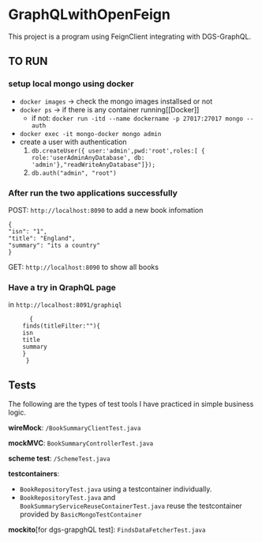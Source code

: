 # GraphQLwithOpenFeign
This project is a program using FeignClient integrating with DGS-GraphQL.



## TO RUN 

### setup local mongo using docker
- `docker images` -> check the mongo images installsed or not
- `docker ps` -> if there is any container running[[Docker]]
	-   if not: `docker run -itd --name dockername -p 27017:27017 mongo --auth`
-   `docker exec -it mongo-docker mongo admin`
-   create a user with authentication
    1. `db.createUser({ user:'admin',pwd:'root',roles:[ { role:'userAdminAnyDatabase', db: 'admin'},"readWriteAnyDatabase"]});`
    2. `db.auth("admin", "root")`
		
### After run the two applications successfully
POST:	`http://localhost:8090` to add a new book infomation

    {
	"isn": "1",
	"title": "England",
	"summary": "its a country"
	}
GET:    `http://localhost:8090` to show all books

### Have a try in QraphQL page
in `http://localhost:8091/graphiql`

          {	
		finds(titleFilter:""){ 
		isn
	  	title
	  	summary
	  	}
         }
         
## Tests
The following are the types of test tools I have practiced in simple business logic.  

**wireMock**: `/BookSummaryClientTest.java`

**mockMVC**: `BookSummaryControllerTest.java`  

**scheme test**: `/SchemeTest.java`  

**testcontainers**: 
   -  `BookRepositoryTest.java` using a testcontainer individually.
   -  `BookRepositoryTest.java` and `BookSummaryServiceReuseContainerTest.java` reuse the testcontainer provided by `BasicMongoTestContainer`  
   
**mockito**[for dgs-grapghQL test]:  `FindsDataFetcherTest.java`
  
